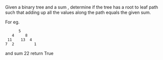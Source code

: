Given a binary tree and a sum , determine if the tree has a root to leaf path such that adding up all the values along the path equals the given sum. 


For eg. 

          5
       4     8
     11    13  4
    7  2         1

 and sum 22 return True
